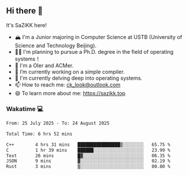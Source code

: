 ## Hi there 👋

It's SaZiKK here!

- 🏔️ I'm a Junior majoring in Computer Science  at USTB (University of Science and Technology Beijing).
- 🧑‍🎓 I'm planning to pursue a Ph.D. degree in the field of operating systems！
- 🚀 I'm a OIer and ACMer.
- 🔭 I’m currently working on a simple compiler.
- 🌱 I'm currently delving deep into operating systems.
- 📫 How to reach me: ck_look@outlook.com
- 😄 To learn more about me: https://sazikk.top

  
<!--
**SaZiKK/SaZiKK** is a ✨ _special_ ✨ repository because its `README.md` (this file) appears on your GitHub profile.

Here are some ideas to get you started:

- 🔭 I’m currently working on ...
- 🌱 I’m currently learning ...
- 👯 I’m looking to collaborate on ...
- 🤔 I’m looking for help with ...
- 💬 Ask me about ...
- 📫 How to reach me: ...
- 😄 Pronouns: ...
- ⚡ Fun fact: ...
-->

### Wakatime 💻

<!--START_SECTION:waka-->

```txt
From: 25 July 2025 - To: 24 August 2025

Total Time: 6 hrs 52 mins

C++        4 hrs 31 mins   ████████████████▒░░░░░░░░   65.75 %
C          1 hr 39 mins    ██████░░░░░░░░░░░░░░░░░░░   23.99 %
Text       26 mins         █▓░░░░░░░░░░░░░░░░░░░░░░░   06.35 %
JSON       9 mins          ▓░░░░░░░░░░░░░░░░░░░░░░░░   02.19 %
Rust       3 mins          ▒░░░░░░░░░░░░░░░░░░░░░░░░   00.80 %
```

<!--END_SECTION:waka-->
